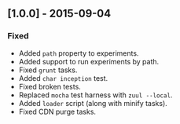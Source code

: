 ## [1.0.0] - 2015-09-04

### Fixed
- Added `path` property to experiments.
- Added support to run experiments by path.
- Fixed `grunt` tasks.
- Added `char inception` test.
- Fixed broken tests.
- Replaced `mocha` test harness with `zuul --local`.
- Added `loader` script (along with minify tasks).
- Fixed CDN purge tasks.
